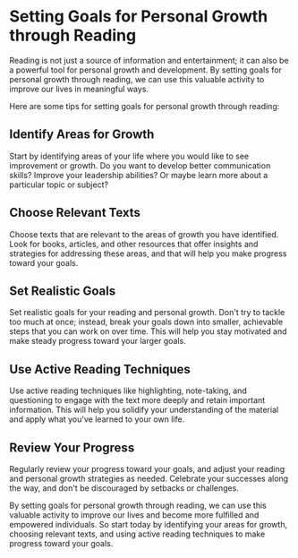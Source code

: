 Setting Goals for Personal Growth through Reading
========================================================================================================

Reading is not just a source of information and entertainment; it can also be a powerful tool for personal growth and development. By setting goals for personal growth through reading, we can use this valuable activity to improve our lives in meaningful ways.

Here are some tips for setting goals for personal growth through reading:

Identify Areas for Growth
-------------------------

Start by identifying areas of your life where you would like to see improvement or growth. Do you want to develop better communication skills? Improve your leadership abilities? Or maybe learn more about a particular topic or subject?

Choose Relevant Texts
---------------------

Choose texts that are relevant to the areas of growth you have identified. Look for books, articles, and other resources that offer insights and strategies for addressing these areas, and that will help you make progress toward your goals.

Set Realistic Goals
-------------------

Set realistic goals for your reading and personal growth. Don't try to tackle too much at once; instead, break your goals down into smaller, achievable steps that you can work on over time. This will help you stay motivated and make steady progress toward your larger goals.

Use Active Reading Techniques
-----------------------------

Use active reading techniques like highlighting, note-taking, and questioning to engage with the text more deeply and retain important information. This will help you solidify your understanding of the material and apply what you've learned to your own life.

Review Your Progress
--------------------

Regularly review your progress toward your goals, and adjust your reading and personal growth strategies as needed. Celebrate your successes along the way, and don't be discouraged by setbacks or challenges.

By setting goals for personal growth through reading, we can use this valuable activity to improve our lives and become more fulfilled and empowered individuals. So start today by identifying your areas for growth, choosing relevant texts, and using active reading techniques to make progress toward your goals.

